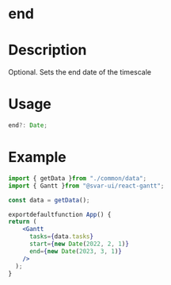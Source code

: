 # end

# **Description**

Optional. Sets the end date of the timescale

# **Usage**

```jsx
end?: Date;

```

# **Example**

```jsx
import { getData }from "./common/data";
import { Gantt }from "@svar-ui/react-gantt";

const data = getData();

exportdefaultfunction App() {
return (
    <Gantt
      tasks={data.tasks}
      start={new Date(2022, 2, 1)}
      end={new Date(2023, 3, 1)}
    />
  );
}

```